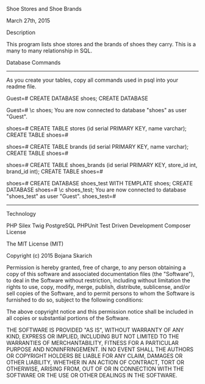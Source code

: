 Shoe Stores and Shoe Brands

March 27th, 2015

Description

This program lists shoe stores and the brands of shoes they carry. This is a many to many relationship in SQL.

Database Commands

****************
As you create your tables, copy all commands used in psql into your readme file.

Guest=# CREATE DATABASE shoes;
CREATE DATABASE

Guest=# \c shoes;
You are now connected to database "shoes" as user "Guest".

shoes=# CREATE TABLE stores (id serial PRIMARY KEY, name varchar);
CREATE TABLE
shoes=#

shoes=# CREATE TABLE brands (id serial PRIMARY KEY, name varchar);
CREATE TABLE
shoes=#

shoes=# CREATE TABLE shoes_brands (id serial PRIMARY KEY, store_id int, brand_id int);
CREATE TABLE
shoes=#

shoes=# CREATE DATABASE shoes_test WITH TEMPLATE shoes;
CREATE DATABASE
shoes=# \c shoes_test;
You are now connected to database "shoes_test" as user "Guest".
shoes_test=# 






***************

Technology

PHP
Silex
Twig
PostgreSQL
PHPUnit
Test Driven Development
Composer
License

The MIT License (MIT)

Copyright (c) 2015 Bojana Skarich

Permission is hereby granted, free of charge, to any person obtaining a copy of this software and associated documentation files (the "Software"), to deal in the Software without restriction, including without limitation the rights to use, copy, modify, merge, publish, distribute, sublicense, and/or sell copies of the Software, and to permit persons to whom the Software is furnished to do so, subject to the following conditions:

The above copyright notice and this permission notice shall be included in all copies or substantial portions of the Software.

THE SOFTWARE IS PROVIDED "AS IS", WITHOUT WARRANTY OF ANY KIND, EXPRESS OR IMPLIED, INCLUDING BUT NOT LIMITED TO THE WARRANTIES OF MERCHANTABILITY, FITNESS FOR A PARTICULAR PURPOSE AND NONINFRINGEMENT. IN NO EVENT SHALL THE AUTHORS OR COPYRIGHT HOLDERS BE LIABLE FOR ANY CLAIM, DAMAGES OR OTHER LIABILITY, WHETHER IN AN ACTION OF CONTRACT, TORT OR OTHERWISE, ARISING FROM, OUT OF OR IN CONNECTION WITH THE SOFTWARE OR THE USE OR OTHER DEALINGS IN THE SOFTWARE.
